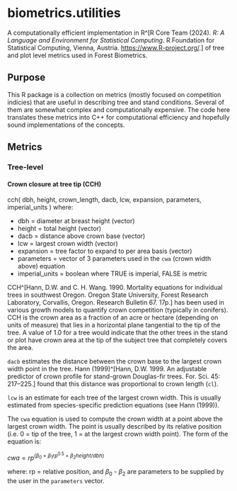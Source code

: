 # biometrics.utilities
A computationally efficient implementation in R^[R Core Team (2024). _R: A Language and Environment for Statistical Computing_. R Foundation for Statistical Computing, Vienna, Austria.
  <https://www.R-project.org/>.] of tree and plot level metrics used in Forest Biometrics.

## Purpose
This R package is a collection on metrics (mostly focused on competition indicies) that are useful in describing
tree and stand conditions. Several of them are somewhat complex and computationally expensive. The code here
translates these metrics into C++ for computational efficiency and hopefully sound implementations of the 
concepts.

## Metrics

### Tree-level

#### Crown closure at tree tip (CCH)

cch( dbh, height, crown_length, dacb, lcw, expansion, parameters, imperial_units )
where:
- dbh = diameter at breast height (vector)
- height = total height (vector)
- dacb = distance above crown base (vector)
- lcw = largest crown width (vector)
- expansion = tree factor to expand to per area basis (vector)
- parameters = vector of 3 parameters used in the `cwa` (crown width above) equation
- imperial_units = boolean where TRUE is imperial, FALSE is metric

CCH^[Hann, D.W. and C. H. Wang. 1990. Mortality equations for individual trees in southwest Oregon. Oregon State University, Forest Research Laboratory, Corvallis, Oregon. Research Bulletin 67. 17p.] has been used in various growth models to quantify crown competition (typically in conifers). CCH is the crown area as a fraction of an acre or hectare (depending on units of measure) that lies in a horizontal plane tangential to the tip of the tree. A value of 1.0 for a tree would indicate that the other trees in the stand or plot have crown area at the tip of the subject tree that completely covers the area.

`dacb` estimates the distance between the crown base to the largest crown width point in the tree. Hann (1999)^[Hann, D.W. 1999. An adjustable predictor of crown profile for stand-grown Douglas-fir trees. For. Sci. 45: 217–225.] found that this distance was proportional to crown length (`cl`).

`lcw` is an estimate for each tree of the largest crown width. This is usually estimated from species-specific prediction equations (see Hann (1999)).

The `cwa` equation is used to compute the crown width at a point above the largest crown width. The point is usually described by its relative position (i.e. 0 = tip of the tree, 1 = at the largest crown width point). The form of the equation is:

$cwa =  rp^{(\beta_0 + \beta_1 rp^{0.5} + \beta_2 height / dbh)}$

where: rp = relative position, and $\beta_0$ - $\beta_2$ are parameters to be supplied by the user in the `parameters` vector.


